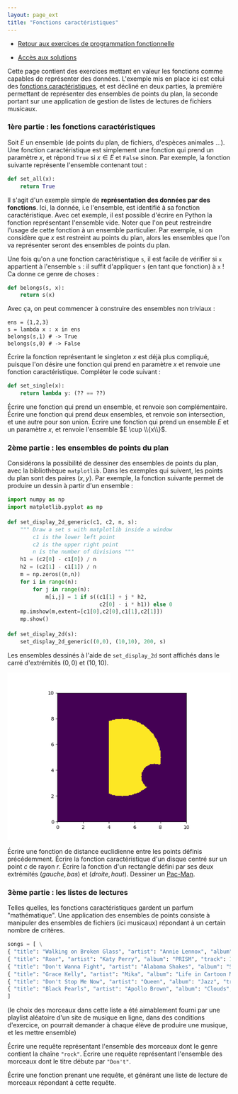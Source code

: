 ```yaml
---
layout: page_ext
title: "Fonctions caractéristiques"
---
```


- [Retour aux exercices de programmation fonctionnelle](./td_functional.md)

- [Accès aux solutions](./td_characteristic.solutions.md)

Cette page contient des exercices mettant en valeur les fonctions
comme capables de représenter des données. L'exemple mis en place ici
est celui des [fonctions
caractéristiques](https://fr.wikipedia.org/wiki/Fonction_caract%C3%A9ristique_(th%C3%A9orie_des_ensembles)),
et est décliné en deux parties, la première permettant de représenter
des ensembles de points du plan, la seconde portant sur une
application de gestion de listes de lectures de fichiers musicaux.

### 1ère partie : les fonctions caractéristiques

Soit $E$ un ensemble (de points du plan, de fichiers, d'espèces
animales &hellip;). Une fonction caractéristique est simplement une
fonction qui prend un paramètre $x$, et répond `True` si $x \in E$ et
`False` sinon. Par exemple, la fonction suivante représente l'ensemble
contenant tout&nbsp;:

```python
def set_all(x):
	return True
```

Il s'agit d'un exemple simple de **représentation des données par des
fonctions**. Ici, la donnée, i.e l'ensemble, est identifié à sa
fonction caractéristique. Avec cet exemple, il est possible d'écrire
en Python la fonction représentant l'ensemble vide. Noter que l'on
peut restreindre l'usage de cette fonction à un ensemble
particulier. Par exemple, si on considère que $x$ est restreint au
points du plan, alors les ensembles que l'on va représenter seront des
ensembles de points du plan.

Une fois qu'on a une fonction caractéristique `s`, il est facile de
vérifier si `x` appartient à l'ensemble `s` : il suffit d'appliquer
`s` (en tant que fonction) à `x` ! Ca donne ce genre de choses :

```python
def belongs(s, x):
    return s(x)
```

Avec ça, on peut commencer à construire des ensembles non triviaux :

```
ens = {1,2,3}
s = lambda x : x in ens
belongs(s,1) # -> True
belongs(s,0) # -> False
```

Écrire la fonction représentant le singleton $x$ est déjà plus
compliqué, puisque l'on désire une fonction qui prend en paramètre $x$
et renvoie une fonction caractéristique. Compléter le code
suivant&nbsp;:

```python
def set_single(x):
	return lambda y: (?? == ??)
```

Écrire une fonction qui prend un ensemble, et renvoie son
complémentaire. Écrire une fonction qui prend deux ensembles, et
renvoie son intersection, et une autre pour son union. Écrire une
fonction qui prend un ensemble $E$ et un paramètre $x$, et renvoie
l'ensemble $E \cup \\{x\\}$.

### 2ème partie : les ensembles de points du plan

Considérons la possibilité de dessiner des ensembles de points du
plan, avec la bibliothèque `matplotlib`. Dans les exemples qui
suivent, les points du plan sont des paires $(x,y)$. Par exemple, la
fonction suivante permet de produire un dessin à partir d'un
ensemble&nbsp;:

```python
import numpy as np
import matplotlib.pyplot as mp

def set_display_2d_generic(c1, c2, n, s):
    """ Draw a set s with matplotlib inside a window
        c1 is the lower left point
        c2 is the upper right point
        n is the number of divisions """
    h1 = (c2[0] - c1[0]) / n
    h2 = (c2[1] - c1[1]) / n
    m = np.zeros((n,n))
    for i in range(n):
        for j in range(n):
            m[i,j] = 1 if s((c1[1] + j * h2,
                             c2[0] - i * h1)) else 0
    mp.imshow(m,extent=[c1[0],c2[0],c1[1],c2[1]])
    mp.show()

def set_display_2d(s):
    set_display_2d_generic((0,0), (10,10), 200, s)
```

Les ensembles dessinés à l'aide de `set_display_2d` sont affichés dans
le carré d'extrémités $(0,0)$ et $(10,10)$.

![PacMan](./pacman.png)

Écrire une fonction de distance euclidienne entre les points définis
précédemment. Écrire la fonction caractéristique d'un disque centré
sur un point $c$ de rayon $r$. Écrire la fonction d'un rectangle
défini par ses deux extrémités $(gauche,bas)$ et $(droite,
haut)$. Dessiner un [Pac-Man](https://fr.wikipedia.org/wiki/Pac-Man).

### 3ème partie : les listes de lectures

Telles quelles, les fonctions caractéristiques gardent un parfum
"mathématique". Une application des ensembles de points consiste à
manipuler des ensembles de fichiers (ici musicaux) répondant à un
certain nombre de critères.

```python
songs = [ \
{ "title": "Walking on Broken Glass", "artist": "Annie Lennox", "album": "Diva", "track": 2, "genre": "pop rock" },
{ "title": "Roar", "artist": "Katy Perry", "album": "PRISM", "track": 1, "genre": "power pop" },
{ "title": "Don't Wanna Fight", "artist": "Alabama Shakes", "album": "Sound & Color", "track": 2, "genre": "blues rock" },
{ "title": "Grace Kelly", "artist": "Mika", "album": "Life in Cartoon Motion", "track": 1, "genre": "glam rock" },
{ "title": "Don't Stop Me Now", "artist": "Queen", "album": "Jazz", "track": 6, "genre": "pop rock" },
{ "title": "Black Pearls", "artist": "Apollo Brown", "album": "Clouds", "track": 7, "genre": "hip hop underground" },
]
```

(le choix des morceaux dans cette liste a été aimablement fourni par
une playlist aléatoire d'un site de musique en ligne, dans des
conditions d'exercice, on pourrait demander à chaque élève de produire
une musique, et les mettre ensemble)

Écrire une requête représentant l'ensemble des morceaux dont le genre
contient la chaîne `"rock"`. Écrire une requête représentant
l'ensemble des morceaux dont le titre débute par `"Don't"`.

Écrire une fonction prenant une requête, et générant une liste de
lecture de morceaux répondant à cette requête.
